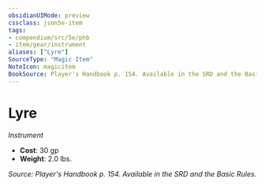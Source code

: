 ```yaml
---
obsidianUIMode: preview
cssclass: json5e-item
tags:
- compendium/src/5e/phb
- item/gear/instrument
aliases: ["Lyre"]
SourceType: "Magic Item"
NoteIcon: magicitem
BookSource: Player's Handbook p. 154. Available in the SRD and the Basic Rules.
---
```

# Lyre
*Instrument*  

- **Cost**: 30 gp
- **Weight**: 2.0 lbs.

*Source: Player's Handbook p. 154. Available in the SRD and the Basic Rules.*